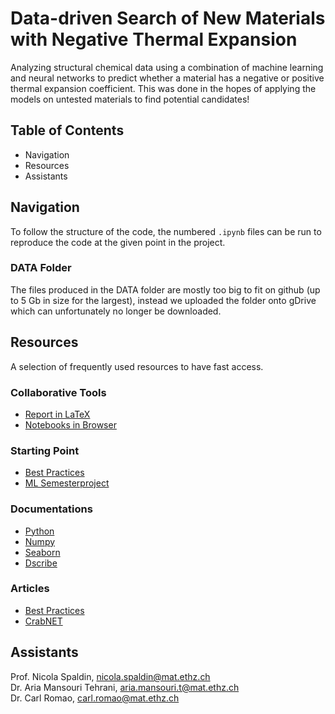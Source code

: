 # Data-driven Search of New Materials with Negative Thermal Expansion

Analyzing structural chemical data using a combination of machine learning and neural networks to predict whether a material has a negative or positive thermal expansion coefficient. This was done in the hopes of applying the models on untested materials to find potential candidates!

## Table of Contents
* Navigation
* Resources
* Assistants

## Navigation

To follow the structure of the code, the numbered `.ipynb` files can be run to reproduce the code at the given point in the project.

### DATA Folder
The files produced in the DATA folder are mostly too big to fit on github (up to 5 Gb in size for the largest), instead we uploaded the folder onto gDrive which can unfortunately no longer be downloaded.

## Resources

A selection of frequently used resources to have fast access.

### Collaborative Tools
* [Report in LaTeX](https://www.overleaf.com/read/rjbwvysrhfhz)
* [Notebooks in Browser](https://drive.google.com/drive/folders/1n_Mab_i13UA38stfVH10k3T27M9zX1DX?usp=sharing)

### Starting Point
* [Best Practices](https://github.com/anthony-wang/BestPractices)
* [ML Semesterproject](https://github.com/jessica-ri/NTE-ML_Semesterporject)

### Documentations
* [Python](https://docs.python.org/3/)
* [Numpy](https://numpy.org/doc/1.23/)
* [Seaborn](https://seaborn.pydata.org/tutorial.html)
* [Dscribe](https://singroup.github.io/dscribe/latest/tutorials/tutorials.html)

### Articles
* [Best Practices](https://pubs.acs.org/doi/10.1021/acs.chemmater.0c01907#)
* [CrabNET](https://www.nature.com/articles/s41524-021-00545-1)

## Assistants
Prof. Nicola Spaldin, [nicola.spaldin@mat.ethz.ch](mailto:nicola.spaldin@mat.ethz.ch)  
Dr. Aria Mansouri Tehrani, [aria.mansouri.t@mat.ethz.ch](mailto:aria.mansouri.t@mat.ethz.ch)  
Dr. Carl Romao, [carl.romao@mat.ethz.ch](mailto:carl.romao@mat.ethz.ch)  
